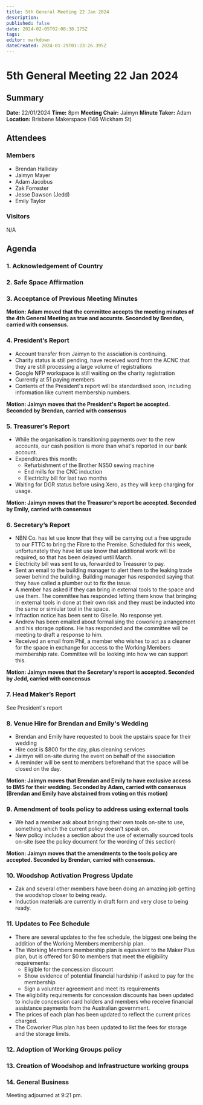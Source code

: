 ```yaml
---
title: 5th General Meeting 22 Jan 2024
description: 
published: false
date: 2024-02-05T02:08:38.175Z
tags: 
editor: markdown
dateCreated: 2024-01-29T01:23:26.395Z
---
```


# 5th General Meeting 22 Jan 2024
## Summary
**Date:** 22/01/2024 
**Time:** 8pm
**Meeting Chair:** Jaimyn
**Minute Taker:** Adam
**Location:** Brisbane Makerspace (146 Wickham St)

## Attendees
### Members

- Brendan Halliday
- Jaimyn Mayer
- Adam Jacobus
- Zak Forrester
- Jesse Dawson (Jedd)
- Emily Taylor

### Visitors

N/A

## Agenda

### 1. Acknowledgement of Country

### 2. Safe Space Affirmation

### 3. Acceptance of Previous Meeting Minutes

**Motion: Adam moved that the committee accepts the meeting minutes of the 4th General Meeting as true and accurate. Seconded by Brendan, carried with consensus.**

### 4. President’s Report

- Account transfer from Jaimyn to the assciation is continuing.
- Charity status is still pending, have received word from the ACNC that they are still processing a large volume of registrations
- Google NFP workspace is still waiting on the charity registration
- Currently at 51 paying members
- Contents of the President's report will be standardised soon, including information like current membership numbers.

**Motion: Jaimyn moves that the President's Report be accepted. Seconded by Brendan, carried with consensus**

### 5. Treasurer’s Report

- While the organisation is transitioning payments over to the new accounts, our cash position is more than what's reported in our bank account.
- Expenditures this month:
	- Refurbishment of the Brother NS50 sewing machine
  - End mills for the CNC induction
  - Electricity bill for last two months
- Waiting for DGR status before using Xero, as they will keep charging for usage.

**Motion: Jaimyn moves that the Treasurer's report be accepted. Seconded by Emily, carried with consensus**

### 6. Secretary’s Report

- NBN Co. has let use know that they will be carrying out a free upgrade to our FTTC to bring the Fibre to the Premise. Scheduled for this week, unfortunately they have let use know that additional work will be required, so that has been delayed until March.
- Electricity bill was sent to us, forwarded to Treasurer to pay.
- Sent an email to the building manager to alert them to the leaking trade sewer behind the building. Building manager has responded saying that they have called a plumber out to fix the issue.
- A member has asked if they can bring in external tools to the space and use them. The committee has responded letting them know that bringing in external tools in done at their own risk and they must be inducted into the same or simiular tool in the space.
- Infraction notice has been sent to Giselle. No response yet.
- Andrew has been emailed about formalising the coworking arrangement and his storage options. He has responded and the committee will be meeting to draft a response to him.
- Received an email from Phil, a member who wishes to act as a cleaner for the space in exchange for access to the Working Members membership rate. Committee will be looking into how we can support this.
  
**Motion: Jaimyn moves that the Secretary's report is accepted. Seconded by Jedd, carried with concensus**

### 7. Head Maker’s Report

See President's report

### 8. Venue Hire for Brendan and Emily's Wedding

- Brendan and Emily have requested to book the upstairs space for their wedding
- Hire cost is $800 for the day, plus cleaning services
- Jaimyn will on-site during the event on behalf of the association
- A reminder will be sent to members beforehand that the space will be closed on the day.

**Motion: Jaimyn moves that Brendan and Emily to have exclusive access to BMS for their wedding. Seconded by Adam, carried with consensus (Brendan and Emily have abstained from voting on this motion)**

### 9. Amendment of tools policy to address using external tools

- We had a member ask about bringing their own tools on-site to use, something which the current policy doesn't speak on.
- New policy includes a section about the use of externally sourced tools on-site (see the policy document for the wording of this section)

**Motion: Jaimyn moves that the amendments to the tools policy are accepted. Seconded by Brendan, carried with consensus.**

### 10. Woodshop Activation Progress Update

- Zak and several other members have been doing an amazing job getting the woodshop closer to being ready.
- Induction materials are currently in draft form and very close to being ready.

### 11. Updates to Fee Schedule

- There are several updates to the fee schedule, the biggest one being the addition of the Working Members membership plan.
- The Working Members membership plan is equivalent to the Maker Plus plan, but is offered for $0 to members that meet the eligibility requirements:
  - Eligible for the concession discount
  - Show evidence of potential financial hardship if asked to pay for the membership
  - Sign a volunteer agreement and meet its requirements
- The eligibility requirements for concession discounts has been updated to include concession card holders and members who receive financial assistance payments from the Australian government.
- The prices of each plan has been updated to reflect the current prices charged.
- The Coworker Plus plan has been updated to list the fees for storage and the storage limits.

### 12. Adoption of Working Groups policy
### 13. Creation of Woodshop and Infrastructure working groups
### 14. General Business

Meeting adjourned at 9:21 pm.